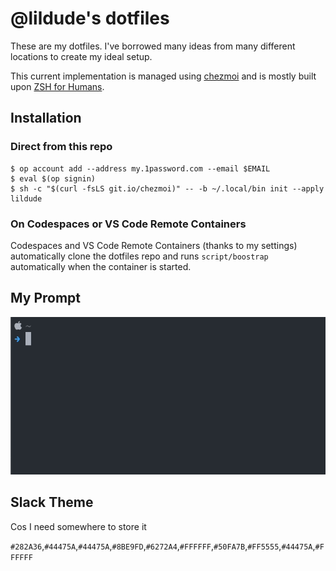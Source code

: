 # @lildude's dotfiles

These are my dotfiles. I've borrowed many ideas from many different locations to create my ideal setup.

This current implementation is managed using [chezmoi](https://chezmoi.io/) and is mostly built upon [ZSH for Humans](https://github.com/romkatv/zsh4humans).

## Installation

### Direct from this repo
  
```console
$ op account add --address my.1password.com --email $EMAIL
$ eval $(op signin)
$ sh -c "$(curl -fsLS git.io/chezmoi)" -- -b ~/.local/bin init --apply lildude
```

### On Codespaces or VS Code Remote Containers

Codespaces and VS Code Remote Containers (thanks to my settings) automatically clone the dotfiles repo and runs `script/boostrap` automatically when the container is started.

## My Prompt

![My Prompt](prompt.gif)

## Slack Theme

Cos I need somewhere to store it

`#282A36`,`#44475A`,`#44475A`,`#8BE9FD`,`#6272A4`,`#FFFFFF`,`#50FA7B`,`#FF5555`,`#44475A`,`#FFFFFF`